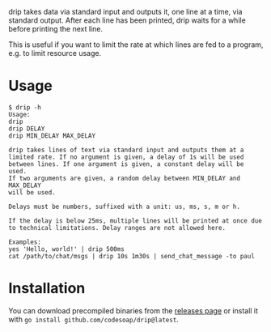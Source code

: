 drip takes data via standard input and outputs it, one line at a time,
via standard output. After each line has been printed, drip waits for a
while before printing the next line.

This is useful if you want to limit the rate at which lines are fed to a
program, e.g. to limit resource usage.

# Usage
```console
$ drip -h
Usage:
drip
drip DELAY
drip MIN_DELAY MAX_DELAY

drip takes lines of text via standard input and outputs them at a
limited rate. If no argument is given, a delay of 1s will be used
between lines. If one argument is given, a constant delay will be used.
If two arguments are given, a random delay between MIN_DELAY and MAX_DELAY
will be used.

Delays must be numbers, suffixed with a unit: us, ms, s, m or h.

If the delay is below 25ms, multiple lines will be printed at once due
to technical limitations. Delay ranges are not allowed here.

Examples:
yes 'Hello, world!' | drip 500ms
cat /path/to/chat/msgs | drip 10s 1m30s | send_chat_message -to paul
```

# Installation
You can download precompiled binaries from the [releases
page](https://github.com/codesoap/drip/releases) or install it with
`go install github.com/codesoap/drip@latest`.
